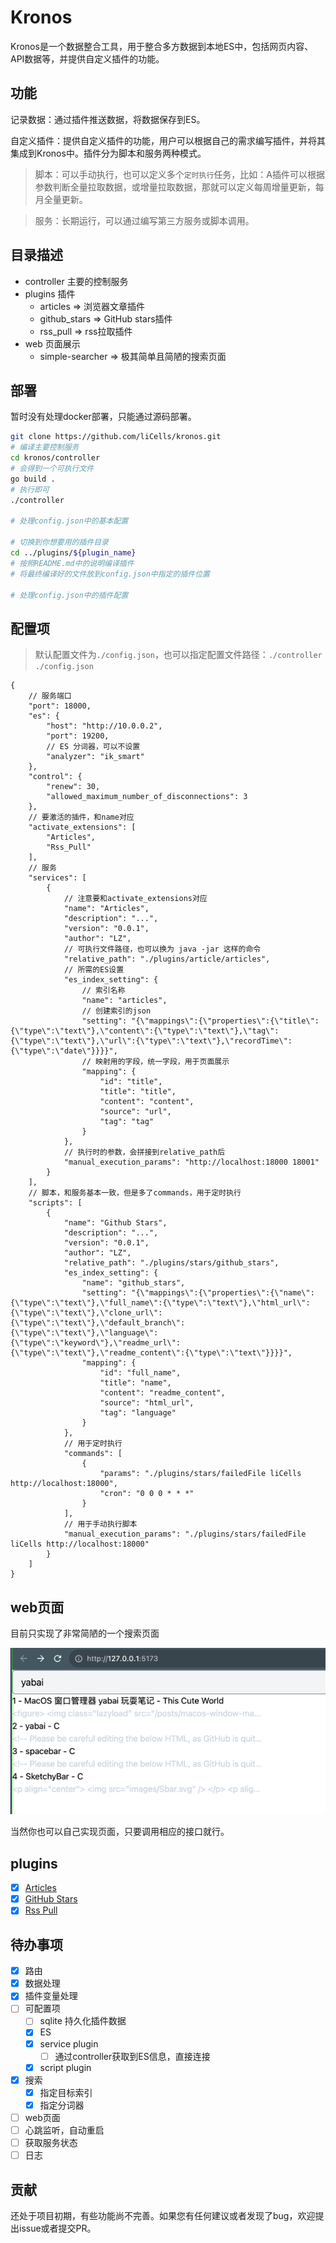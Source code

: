 # Kronos

Kronos是一个数据整合工具，用于整合多方数据到本地ES中，包括网页内容、API数据等，并提供自定义插件的功能。

## 功能

记录数据：通过插件推送数据，将数据保存到ES。

自定义插件：提供自定义插件的功能，用户可以根据自己的需求编写插件，并将其集成到Kronos中。插件分为脚本和服务两种模式。

> 脚本：可以手动执行，也可以定义多个`定时执行`任务，比如：A插件可以根据参数判断全量拉取数据，或增量拉取数据，那就可以定义每周增量更新，每月全量更新。

> 服务：长期运行，可以通过编写第三方服务或脚本调用。

## 目录描述

- controller 主要的控制服务
- plugins 插件
  - articles => 浏览器文章插件
  - github_stars => GitHub stars插件
  - rss_pull => rss拉取插件
- web 页面展示
  - simple-searcher => 极其简单且简陋的搜索页面

## 部署

暂时没有处理docker部署，只能通过源码部署。

```bash
git clone https://github.com/liCells/kronos.git
# 编译主要控制服务
cd kronos/controller
# 会得到一个可执行文件
go build .
# 执行即可
./controller

# 处理config.json中的基本配置

# 切换到你想要用的插件目录
cd ../plugins/${plugin_name}
# 按照README.md中的说明编译插件
# 将最终编译好的文件放到config.json中指定的插件位置

# 处理config.json中的插件配置
```

## 配置项

> 默认配置文件为`./config.json`，也可以指定配置文件路径：`./controller ./config.json`

```json5
{
    // 服务端口
    "port": 18000,
    "es": {
        "host": "http://10.0.0.2",
        "port": 19200,
        // ES 分词器，可以不设置
        "analyzer": "ik_smart"
    },
    "control": {
        "renew": 30,
        "allowed_maximum_number_of_disconnections": 3
    },
    // 要激活的插件，和name对应
    "activate_extensions": [
        "Articles",
        "Rss_Pull"
    ],
    // 服务
    "services": [
        {
            // 注意要和activate_extensions对应
            "name": "Articles",
            "description": "...",
            "version": "0.0.1",
            "author": "LZ",
            // 可执行文件路径，也可以换为 java -jar 这样的命令
            "relative_path": "./plugins/article/articles",
            // 所需的ES设置
            "es_index_setting": {
                // 索引名称
                "name": "articles",
                // 创建索引的json
                "setting": "{\"mappings\":{\"properties\":{\"title\":{\"type\":\"text\"},\"content\":{\"type\":\"text\"},\"tag\":{\"type\":\"text\"},\"url\":{\"type\":\"text\"},\"recordTime\":{\"type\":\"date\"}}}}",
                // 映射用的字段，统一字段，用于页面展示
                "mapping": {
                    "id": "title",
                    "title": "title",
                    "content": "content",
                    "source": "url",
                    "tag": "tag"
                }
            },
            // 执行时的参数，会拼接到relative_path后
            "manual_execution_params": "http://localhost:18000 18001"
        }
    ],
    // 脚本，和服务基本一致，但是多了commands，用于定时执行
    "scripts": [
        {
            "name": "Github Stars",
            "description": "...",
            "version": "0.0.1",
            "author": "LZ",
            "relative_path": "./plugins/stars/github_stars",
            "es_index_setting": {
                "name": "github_stars",
                "setting": "{\"mappings\":{\"properties\":{\"name\":{\"type\":\"text\"},\"full_name\":{\"type\":\"text\"},\"html_url\":{\"type\":\"text\"},\"clone_url\":{\"type\":\"text\"},\"default_branch\":{\"type\":\"text\"},\"language\":{\"type\":\"keyword\"},\"readme_url\":{\"type\":\"text\"},\"readme_content\":{\"type\":\"text\"}}}}",
                "mapping": {
                    "id": "full_name",
                    "title": "name",
                    "content": "readme_content",
                    "source": "html_url",
                    "tag": "language"
                }
            },
            // 用于定时执行
            "commands": [
                {
                    "params": "./plugins/stars/failedFile liCells http://localhost:18000",
                    "cron": "0 0 0 * * *"
                }
            ],
            // 用于手动执行脚本
            "manual_execution_params": "./plugins/stars/failedFile liCells http://localhost:18000"
        }
    ]
}
```

## web页面

目前只实现了非常简陋的一个搜索页面

![searcher](https://github.com/liCells/kronos/blob/main/web/simple-searcher/imgs/simple-searcher.png?raw=true)

当然你也可以自己实现页面，只要调用相应的接口就行。

## plugins

- [x] [Articles](https://github.com/liCells/kronos/tree/main/plugins/articles)
- [x] [GitHub Stars](https://github.com/liCells/kronos/tree/main/plugins/github_stars)
- [x] [Rss Pull](https://github.com/liCells/kronos/tree/main/plugins/rss)

## 待办事项

- [x] 路由
- [x] 数据处理
- [x] 插件变量处理
- [ ] 可配置项
  - [ ] sqlite 持久化插件数据
  - [x] ES
  - [x] service plugin
    - [ ] 通过controller获取到ES信息，直接连接
  - [x] script plugin
- [x] 搜索
  - [x] 指定目标索引
  - [x] 指定分词器
- [ ] web页面
- [ ] 心跳监听，自动重启
- [ ] 获取服务状态
- [ ] 日志

## 贡献

还处于项目初期，有些功能尚不完善。如果您有任何建议或者发现了bug，欢迎提出issue或者提交PR。
